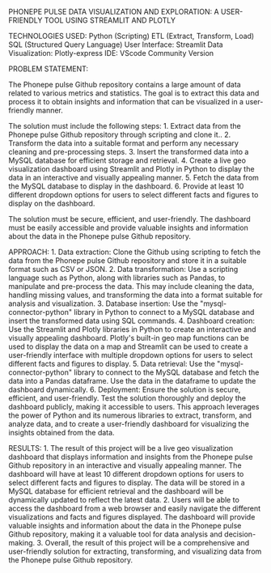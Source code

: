 PHONEPE PULSE DATA VISUALIZATION AND EXPLORATION: A USER-FRIENDLY TOOL USING STREAMLIT AND PLOTLY

TECHNOLOGIES USED:
      Python (Scripting)
      ETL (Extract, Transform, Load)
      SQL (Structured Query Language)
      User Interface: Streamlit
      Data Visualization: Plotly-express
      IDE: VScode Community Version


PROBLEM STATEMENT:

The Phonepe pulse Github repository contains a large amount of data related to various metrics and statistics. The goal is to extract this data and process it to obtain insights and information that can be visualized in a user-friendly manner.

The solution must include the following steps:
        1.	Extract data from the Phonepe pulse Github repository through scripting and clone it..
        2.	Transform the data into a suitable format and perform any necessary cleaning and pre-processing steps.
        3.	Insert the transformed data into a MySQL database for efficient storage and retrieval.
        4.	Create a live geo visualization dashboard using Streamlit and Plotly in Python to display the data in an interactive and visually appealing manner.
        5.	Fetch the data from the MySQL database to display in the dashboard.
        6.	Provide at least 10 different dropdown options for users to select different facts and figures to display on the dashboard.
        
The solution must be secure, efficient, and user-friendly. The dashboard must be easily accessible and provide valuable insights and information about the data in the Phonepe pulse Github repository.



APPROACH:
        1.	Data extraction: Clone the Github using scripting to fetch the data from the Phonepe pulse Github repository and store it in a suitable format such as CSV or JSON.
        2.	Data transformation: Use a scripting language such as Python, along with libraries such as Pandas, to manipulate and pre-process the data. This may include cleaning the data, handling missing values,             and transforming the data into a format suitable for analysis and visualization.
        3.	Database insertion: Use the "mysql-connector-python" library in Python to connect to a MySQL database and insert the transformed data using SQL commands.
        4.	Dashboard creation: Use the Streamlit and Plotly libraries in Python to create an interactive and visually appealing dashboard. Plotly's built-in geo map functions can be used to display the data on              a map and Streamlit can be used to create a user-friendly interface with multiple dropdown options for users to select different facts and figures to display.
        5.	Data retrieval: Use the "mysql-connector-python" library to connect to the MySQL database and fetch the data into a Pandas dataframe. Use the data in the dataframe to update the dashboard dynamically.
        6.	Deployment: Ensure the solution is secure, efficient, and user-friendly. Test the solution thoroughly and deploy the dashboard publicly, making it accessible to users.
            This approach leverages the power of Python and its numerous libraries to extract, transform, and analyze data, and to create a user-friendly dashboard for visualizing the insights obtained from                  the data.

RESULTS:
        1. The result of this project will be a live geo visualization dashboard that displays information and insights from the Phonepe pulse Github repository in an interactive and visually appealing manner. The dashboard will have at least 10 different dropdown options for users to select different facts and figures to display. The data will be stored in a MySQL database for efficient retrieval and the dashboard will be dynamically updated to reflect the latest data.
        2. Users will be able to access the dashboard from a web browser and easily navigate the different visualizations and facts and figures displayed. The dashboard will provide valuable insights and information about the data in the Phonepe pulse Github repository, making it a valuable tool for data analysis and decision-making.
        3. Overall, the result of this project will be a comprehensive and user-friendly solution for extracting, transforming, and visualizing data from the Phonepe pulse Github repository.

